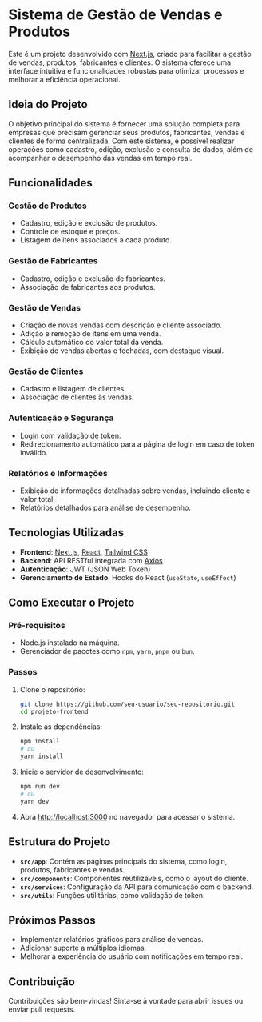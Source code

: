 # Sistema de Gestão de Vendas e Produtos

Este é um projeto desenvolvido com [Next.js](https://nextjs.org), criado para facilitar a gestão de vendas, produtos, fabricantes e clientes. O sistema oferece uma interface intuitiva e funcionalidades robustas para otimizar processos e melhorar a eficiência operacional.

## Ideia do Projeto

O objetivo principal do sistema é fornecer uma solução completa para empresas que precisam gerenciar seus produtos, fabricantes, vendas e clientes de forma centralizada. Com este sistema, é possível realizar operações como cadastro, edição, exclusão e consulta de dados, além de acompanhar o desempenho das vendas em tempo real.

## Funcionalidades

### Gestão de Produtos
- Cadastro, edição e exclusão de produtos.
- Controle de estoque e preços.
- Listagem de itens associados a cada produto.

### Gestão de Fabricantes
- Cadastro, edição e exclusão de fabricantes.
- Associação de fabricantes aos produtos.

### Gestão de Vendas
- Criação de novas vendas com descrição e cliente associado.
- Adição e remoção de itens em uma venda.
- Cálculo automático do valor total da venda.
- Exibição de vendas abertas e fechadas, com destaque visual.

### Gestão de Clientes
- Cadastro e listagem de clientes.
- Associação de clientes às vendas.

### Autenticação e Segurança
- Login com validação de token.
- Redirecionamento automático para a página de login em caso de token inválido.

### Relatórios e Informações
- Exibição de informações detalhadas sobre vendas, incluindo cliente e valor total.
- Relatórios detalhados para análise de desempenho.

## Tecnologias Utilizadas

- **Frontend**: [Next.js](https://nextjs.org), [React](https://reactjs.org), [Tailwind CSS](https://tailwindcss.com)
- **Backend**: API RESTful integrada com [Axios](https://axios-http.com)
- **Autenticação**: JWT (JSON Web Token)
- **Gerenciamento de Estado**: Hooks do React (`useState`, `useEffect`)

## Como Executar o Projeto

### Pré-requisitos
- Node.js instalado na máquina.
- Gerenciador de pacotes como `npm`, `yarn`, `pnpm` ou `bun`.

### Passos
1. Clone o repositório:
   ```bash
   git clone https://github.com/seu-usuario/seu-repositorio.git
   cd projeto-frontend
   ```

2. Instale as dependências:
   ```bash
   npm install
   # ou
   yarn install
   ```

3. Inicie o servidor de desenvolvimento:
   ```bash
   npm run dev
   # ou
   yarn dev
   ```

4. Abra [http://localhost:3000](http://localhost:3000) no navegador para acessar o sistema.

## Estrutura do Projeto

- **`src/app`**: Contém as páginas principais do sistema, como login, produtos, fabricantes e vendas.
- **`src/components`**: Componentes reutilizáveis, como o layout do cliente.
- **`src/services`**: Configuração da API para comunicação com o backend.
- **`src/utils`**: Funções utilitárias, como validação de token.

## Próximos Passos

- Implementar relatórios gráficos para análise de vendas.
- Adicionar suporte a múltiplos idiomas.
- Melhorar a experiência do usuário com notificações em tempo real.

## Contribuição

Contribuições são bem-vindas! Sinta-se à vontade para abrir issues ou enviar pull requests.
